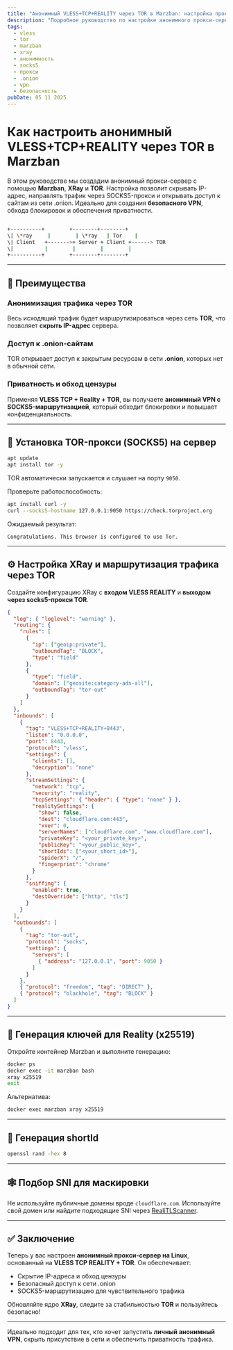 ```yaml
---
title: "Анонимный VLESS+TCP+REALITY через TOR в Marzban: настройка прокси-сервера с SOCKS5"
description: "Подробное руководство по настройке анонимного прокси-сервера на базе Marzban, XRay и TOR с использованием VLESS+REALITY и маршрутизации через SOCKS5 для доступа к .onion-ресурсам и сокрытия IP-адреса."
tags:
  - vless
  - tor
  - marzban
  - xray
  - анонимность
  - socks5
  - прокси
  - .onion
  - vpn
  - безопасность
pubDate: 05 11 2025
---
```


# Как настроить анонимный VLESS+TCP+REALITY через TOR в Marzban

В этом руководстве мы создадим анонимный прокси-сервер с помощью **Marzban**, **XRay** и **TOR**. Настройка позволит скрывать IP-адрес, направлять трафик через SOCKS5-прокси и открывать доступ к сайтам из сети .onion. Идеально для создания **безопасного VPN**, обхода блокировок и обеспечения приватности.

```bash

+----------+        +--------+--------+
\| \*ray     |        | \*ray   | Tor    |
\| Client   +------->+ Server + Client +------> TOR
\|          |        |        |        |
+----------+        +--------+--------+

```

---

## 🔐 Преимущества

### Анонимизация трафика через TOR
Весь исходящий трафик будет маршрутизироваться через сеть **TOR**, что позволяет **скрыть IP-адрес** сервера.

### Доступ к .onion-сайтам
TOR открывает доступ к закрытым ресурсам в сети **.onion**, которых нет в обычной сети.

### Приватность и обход цензуры
Применяя **VLESS TCP + Reality + TOR**, вы получаете **анонимный VPN с SOCKS5-маршрутизацией**, который обходит блокировки и повышает конфиденциальность.

---

## 🚀 Установка TOR-прокси (SOCKS5) на сервер

```bash
apt update
apt install tor -y
```

TOR автоматически запускается и слушает на порту `9050`.

Проверьте работоспособность:

```bash
apt install curl -y
curl --socks5-hostname 127.0.0.1:9050 https://check.torproject.org
```

Ожидаемый результат:

```text
Congratulations. This browser is configured to use Tor.
```

---

## ⚙️ Настройка XRay и маршрутизация трафика через TOR

Создайте конфигурацию XRay с **входом VLESS REALITY** и **выходом через socks5-прокси TOR**.

```json
{
  "log": { "loglevel": "warning" },
  "routing": {
    "rules": [
      {
        "ip": ["geoip:private"],
        "outboundTag": "BLOCK",
        "type": "field"
      },
      {
        "type": "field",
        "domain": ["geosite:category-ads-all"],
        "outboundTag": "tor-out"
      }
    ]
  },
  "inbounds": [
    {
      "tag": "VLESS+TCP+REALITY+8443",
      "listen": "0.0.0.0",
      "port": 8443,
      "protocol": "vless",
      "settings": {
        "clients": [],
        "decryption": "none"
      },
      "streamSettings": {
        "network": "tcp",
        "security": "reality",
        "tcpSettings": { "header": { "type": "none" } },
        "realitySettings": {
          "show": false,
          "dest": "cloudflare.com:443",
          "xver": 0,
          "serverNames": ["cloudflare.com", "www.cloudflare.com"],
          "privateKey": "<your_private_key>",
          "publicKey": "<your_public_key>",
          "shortIds": ["<your_short_id>"],
          "spiderX": "/",
          "fingerprint": "chrome"
        }
      },
      "sniffing": {
        "enabled": true,
        "destOverride": ["http", "tls"]
      }
    }
  ],
  "outbounds": [
    {
      "tag": "tor-out",
      "protocol": "socks",
      "settings": {
        "servers": [
          { "address": "127.0.0.1", "port": 9050 }
        ]
      }
    },
    { "protocol": "freedom", "tag": "DIRECT" },
    { "protocol": "blackhole", "tag": "BLOCK" }
  ]
}
```

---

## 🔑 Генерация ключей для Reality (x25519)

Откройте контейнер Marzban и выполните генерацию:

```bash
docker ps
docker exec -it marzban bash
xray x25519
exit
```

Альтернатива:

```bash
docker exec marzban xray x25519
```

---

## 🔁 Генерация shortId

```bash
openssl rand -hex 8
```

---

## 🕸 Подбор SNI для маскировки

Не используйте публичные домены вроде `cloudflare.com`. Используйте свой домен или найдите подходящие SNI через [RealiTLScanner](https://github.com/XTLS/RealiTLScanner).

---

## ✅ Заключение

Теперь у вас настроен **анонимный прокси-сервер на Linux**, основанный на **VLESS TCP REALITY + TOR**. Он обеспечивает:

* Скрытие IP-адреса и обход цензуры
* Безопасный доступ к сети .onion
* SOCKS5-маршрутизацию для чувствительного трафика

Обновляйте ядро **XRay**, следите за стабильностью **TOR** и пользуйтесь безопасно!

---

Идеально подходит для тех, кто хочет запустить **личный анонимный VPN**, скрыть присутствие в сети и обеспечить приватность трафика.
